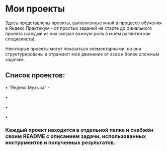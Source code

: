 # Мои проекты

Здесь представлены проекты, выполненные мной в процессе обучения в Яндекс.Практикум - от простых заданий на старте до финального проекта (каждый из них сыграл важную роль в моём развитии как специалиста).

Некоторые проекты могут показаться элементарными, но они структурированы и отражают моё движение от азов к более сложным задачам.


## Список проектов:
	
 •	"Яндекс.Музыка" - 
 
 •	

 •	
	
 •	

### Каждый проект находится в отдельной папке и снабжён своим README с описанием задачи, использованных инструментов и полученных результатов.
